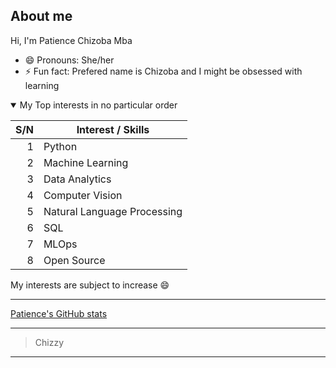 ## About me

Hi, I'm Patience Chizoba Mba


- 😄 Pronouns: She/her
- ⚡ Fun fact: Prefered name is Chizoba and I might be obsessed with learning


<details open>

<summary> My Top interests  in no particular order  </summary>

| S/N | Interest / Skills |
|-----:|---------------|
|     1|   Python            |
|     2|   Machine Learning            |
|     3|   Data Analytics        |
|     4|   Computer Vision        |
|     5|   Natural Language Processing    |
|     6|   SQL         |
|     7|   MLOps         |
|     8|   Open Source        |
  
My interests are subject to increase 😄


----------------------------------
 
<!--  [Patience's GitHub stats](https://github-readme-stats.vercel.app/api?username=PatChizzy&show_icons=true&theme=radical&count_private=true) -->
[Patience's GitHub stats](https://github-readme-stats.vercel.app/api?username=PatChizzy&show_icons=true&theme=radical)
  
  
</details>

---

> Chizzy   

---
<!--
Todo: update info later
-->
